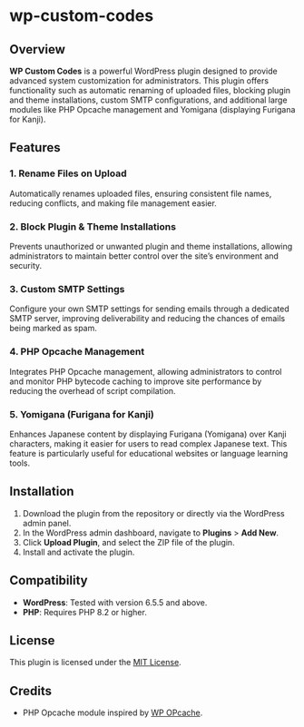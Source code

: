 # wp-custom-codes

## Overview

**WP Custom Codes** is a powerful WordPress plugin designed to provide advanced system customization for administrators. This plugin offers functionality such as automatic renaming of uploaded files, blocking plugin and theme installations, custom SMTP configurations, and additional large modules like PHP Opcache management and Yomigana (displaying Furigana for Kanji).

## Features

### 1. Rename Files on Upload
Automatically renames uploaded files, ensuring consistent file names, reducing conflicts, and making file management easier.

### 2. Block Plugin & Theme Installations
Prevents unauthorized or unwanted plugin and theme installations, allowing administrators to maintain better control over the site’s environment and security.

### 3. Custom SMTP Settings
Configure your own SMTP settings for sending emails through a dedicated SMTP server, improving deliverability and reducing the chances of emails being marked as spam.

### 4. PHP Opcache Management
Integrates PHP Opcache management, allowing administrators to control and monitor PHP bytecode caching to improve site performance by reducing the overhead of script compilation.

### 5. Yomigana (Furigana for Kanji)
Enhances Japanese content by displaying Furigana (Yomigana) over Kanji characters, making it easier for users to read complex Japanese text. This feature is particularly useful for educational websites or language learning tools.

## Installation

1. Download the plugin from the repository or directly via the WordPress admin panel.
2. In the WordPress admin dashboard, navigate to **Plugins** > **Add New**.
3. Click **Upload Plugin**, and select the ZIP file of the plugin.
4. Install and activate the plugin.

## Compatibility
- **WordPress**: Tested with version 6.5.5 and above.
- **PHP**: Requires PHP 8.2 or higher.

## License
This plugin is licensed under the [MIT License](https://opensource.org/licenses/MIT).

## Credits
- PHP Opcache module inspired by [WP OPcache](https://wordpress.org/plugins/flush-opcache/).